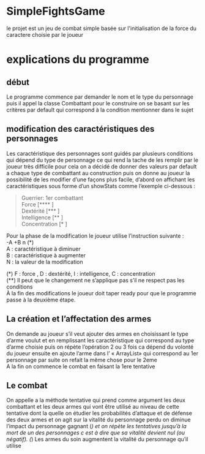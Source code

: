 # SimpleFightsGame
le projet est un jeu de combat simple basée sur l'initialisation de la force du caractere choisie par le joueur

# explications du programme
##	début
Le programme commence par demander le nom et le type du personnage   puis il appel la classe Combattant pour le construire on se basant sur les critères par default qui correspond à la condition mentionner dans le sujet
##	modification des caractéristiques des personnages
Les caractéristique des personnages sont guidés par plusieurs conditions qui dépend du type de personnage ce qui rend la tache de les remplir par le joueur très difficile  pour cela on a décidé de donner des valeurs par default a chaque type de combattant au construction puis on donne au joueur la possibilité de les modifier d’une façons plus facile, d’abord on affichant les caractéristiques sous forme d’un showStats comme l’exemple ci-dessous :

> Guerrier: 1er combattant <br />
Force 	         [****      ] <br />
Dextérité   	 [***       ] <br />
Intelligence 	 [**        ] <br />
Concentration    [*         ] <br />

Pour la phase de la modification le joueur utilise l’instruction suivante :<br />
    -A +B n	 (*)<br />
                A : caractéristique à diminuer<br />
    		B : caractéristique à augmenter<br />
		N : la valeur de la modification<br />


(*)   F : force   ,  D : dextérité, I : intelligence,  C : concentration<br />
(**) Il peut que le changement ne s’applique pas s’il ne respect pas les conditions <br />
À la fin des modifications le joueur doit taper  ready pour que le programme passe à la deuxième étape.<br />
##	La création et l’affectation des armes
On demande au joueur s’il veut ajouter des armes en choisissant le type d’arme voulut et en remplissant les caractéristique qui correspond au type d’arme choisie puis on répète l’opération 2 ou 3 fois ca dépend du volonté du joueur ensuite en ajoute l’arme dans l’ « ArrayList» qui correspond au 1er personnage par suite on refait la même chose pour le 2eme  
A la fin on commence le combat en faisant la 1ere tentative 
##	Le combat
On appelle a la méthode tentative qui prend comme argument les deux combattant et les deux armes qui vont être utilisé au niveau de cette tentative dont la quelle on étudier les probabilités d’attaque et de défense des deux armes et on agit sur la vitalité du personnage perdu on diminue l’impact du personnage gagnant (*) et on répète les tentatives jusqu’à la mort de un des personnages c est à dire que sa vitalité devient nul (ou négatif).
(*) Les  armes du soin augmentent la vitalité du personnage qu’il utilise
